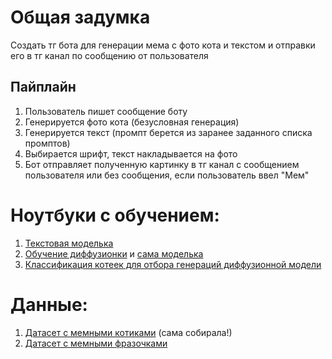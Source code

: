 # Общая задумка
Создать тг бота для генерации мема с фото кота и текстом и отправки его в тг канал по сообщению от пользователя

## Пайплайн
1. Пользователь пишет сообщение боту
2. Генерируется фото кота (безусловная генерация)
3. Генерируется текст (промпт берется из заранее заданного списка промптов)
4. Выбирается шрифт, текст накладывается на фото
5. Бот отправляет полученную картинку в тг канал с сообщением пользователя или без сообщения, если пользователь ввел "Мем"

# Ноутбуки с обучением:
1. [Текстовая моделька](https://colab.research.google.com/drive/1i6B6yzJtCokjFKQU89B3yicZcuDcKeDa?usp=sharing)
2. [Обучение диффузионки](https://colab.research.google.com/drive/1mq-WdiPeW-NgMZCzzzb97CvfAMwM4Wn1) и [сама моделька](https://drive.google.com/drive/folders/1_nQRtehUKjdYto8APpmaEAZv0PvMipdy?usp=sharing)
3. [Классификация котеек для отбора генераций диффузионной модели](https://colab.research.google.com/drive/1PQCtzCpJ5OQYBGyS9WoYfXCC8jYSykwl)

# Данные:
1. [Датасет с мемными котиками](https://www.kaggle.com/datasets/vekosek/cats-from-memes) (сама собирала!)
2. [Датасет с мемными фразочками](https://drive.google.com/file/d/1mkrV1Ull45YXchKemoJzriMazVxcu8z-/view?usp=drive_link)

